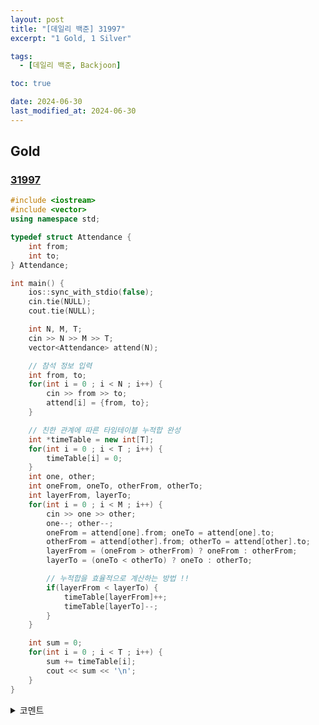 ```yaml
---
layout: post
title: "[데일리 백준] 31997"
excerpt: "1 Gold, 1 Silver"

tags:
  - [데일리 백준, Backjoon]

toc: true

date: 2024-06-30
last_modified_at: 2024-06-30
---
```

## Gold
### [31997][def]

```c++
#include <iostream>
#include <vector>
using namespace std;

typedef struct Attendance {
    int from;
    int to;
} Attendance;

int main() {
    ios::sync_with_stdio(false);
    cin.tie(NULL);
    cout.tie(NULL);

    int N, M, T;
    cin >> N >> M >> T;
    vector<Attendance> attend(N);

    // 참석 정보 입력
    int from, to;
    for(int i = 0 ; i < N ; i++) {
        cin >> from >> to;
        attend[i] = {from, to};
    }

    // 친한 관계에 따른 타임테이블 누적합 완성
    int *timeTable = new int[T];
    for(int i = 0 ; i < T ; i++) {
        timeTable[i] = 0;
    }
    int one, other;
    int oneFrom, oneTo, otherFrom, otherTo;
    int layerFrom, layerTo;
    for(int i = 0 ; i < M ; i++) {
        cin >> one >> other;
        one--; other--;
        oneFrom = attend[one].from; oneTo = attend[one].to;
        otherFrom = attend[other].from; otherTo = attend[other].to;
        layerFrom = (oneFrom > otherFrom) ? oneFrom : otherFrom;
        layerTo = (oneTo < otherTo) ? oneTo : otherTo;

        // 누적합을 효율적으로 계산하는 방법 !!
        if(layerFrom < layerTo) {
            timeTable[layerFrom]++;
            timeTable[layerTo]--;
        }
    }

    int sum = 0;
    for(int i = 0 ; i < T ; i++) {
        sum += timeTable[i];
        cout << sum << '\n';
    }
}
```

<details>
<summary>코멘트</summary>
<div markdown="1">

- 특정 범위에 값을 누적할 때(레이어 시킬 때), 반복문을 사용하여 누적시키는 것은 비효율적이다.  

- 아주 효율적인 방법이 있다.  
  - 시작 인덱스에 `+ a`, 종료 인덱스 + 1에 `- a`
  - 그리고 마지막에 한 번의 루프를 돌며 값을 누적시키는 것이다.  
  - 위 문제에서 이 방법을 사용했다.  
  - 매우 시간적으로 효율적이다.  

  <br>

- 그리고 추가적으로, `set` 보다는 `vector`가 메모리 소모량이 적다.  

</div>
</details> 

[def]: https://www.acmicpc.net/problem/31997